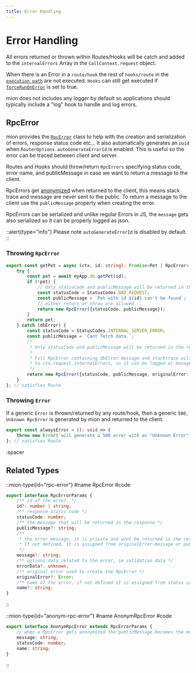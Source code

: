 ```yaml
---
title: Error Handling
---
```


# Error Handling

All errors returned or thrown within Routes/Hooks will be catch and added to the `internalErrors` Array in the `CallContext.request` object.

When there is an Error in a `route/hook` the rest of `hooks/route` in the [`execution path`](./4.execution-path.md) are not executed. `Hooks` can still get executed if [`forceRunOnError`](./2.hooks.md#force-run-on-errors) is set to true.

mion does not includes any logger by default so applications should typically include a "log" hook to handle and log errors. 

## RpcError

mion provides the [`RpcError`](#type-rpc-error) class to help with the creation and serialization of errors, response status code etc... It also automatically generates an `uuid` when `RouterOptions.autoGenerateErrorId` is enabled. This is useful so the error can be traced between client and server.

Routes and Hooks should throw/return `RpcErrors` specifying status code, error name, and publicMessage in case we want to return a message to the client.

RpcErrors get [anonymized](#type-anonym-rpc-error) when returned to the client, this means stack trace and message are never sent to the public. To return a message to the client use the `publicMessage` property when creating the error.

RpcErrors can be serialized and unlike regular Errors in JS, the `message` gets also serialized so it can be properly logged as json.

::alert{type="info"}
Please note  `autoGenerateErrorId` is disabled by default.
::


### Throwing `RpcError`
<!-- embedme ../../../../packages/router/examples/error-handling.routes.ts#L5-L27 -->
```ts
export const getPet = async (ctx, id: string): Promise<Pet | RpcError> => {
    try {
        const pet = await myApp.db.getPet(id);
        if (!pet) {
            // Only statusCode and publicMessage will be returned in the response.body
            const statusCode = StatusCodes.BAD_REQUEST;
            const publicMessage = `Pet with id ${id} can't be found`;
            // either return or throw are allowed
            return new RpcError({statusCode, publicMessage});
        }
        return pet;
    } catch (dbError) {
        const statusCode = StatusCodes.INTERNAL_SERVER_ERROR;
        const publicMessage = `Cant fetch data.`;
        /*
         * Only statusCode and publicMessage will be returned in the response.body.
         *
         * Full RpcError containing dbError message and stacktrace will be added
         * to ctx.request.internalErrors, so it can be logged or managed after
         */
        return new RpcError({statusCode, publicMessage, originalError: dbError as Error});
    }
}; // satisfies Route
```

### Throwing `Error`

If a generic `Error` is thrown/returned by any route/hook, then a generic `500, Unknown RpcError` is generated by mion and returned to the client.

<!-- embedme ../../../../packages/router/examples/error-handling.routes.ts#L29-L31 -->
```ts
export const alwaysError = (): void => {
    throw new Error('will generate a 500 error with an "Unknown Error" message');
}; // satisfies Route
```

:spacer

## Related Types

::mion-type{id="rpc-error"}
#name
RpcError
#code
<!-- embedme ../../../../packages/core/src/types.ts#L18-L36 -->
```ts
export interface RpcErrorParams {
    /** id of the error. */
    id?: number | string;
    /** response status code */
    statusCode: number;
    /** the message that will be returned in the response */
    publicMessage?: string;
    /**
     * the error message, it is private and wont be returned in the response.
     * If not defined, it is assigned from originalError.message or publicMessage.
     */
    message?: string;
    /** options data related to the error, ie validation data */
    errorData?: unknown;
    /** original error used to create the RpcError */
    originalError?: Error;
    /** name of the error, if not defined it is assigned from status code */
    name?: string;
}
```
::

::mion-type{id="anonym-rpc-error"}
#name
AnonymRpcError
#code
<!-- embedme ../../../../packages/core/src/types.ts#L46-L51 -->
```ts
export interface AnonymRpcError extends RpcErrorParams {
    // when a RpcError gets anonymized the publicMessage becomes the message.
    message: string;
    statusCode: number;
    name: string;
}
```
::